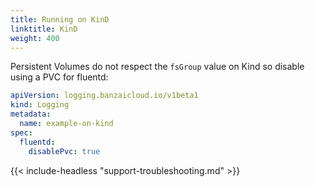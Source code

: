 ```yaml
---
title: Running on KinD
linktitle: KinD
weight: 400
---
```


Persistent Volumes do not respect the `fsGroup` value on Kind so disable using a PVC for fluentd:

```yaml
apiVersion: logging.banzaicloud.io/v1beta1
kind: Logging
metadata:
  name: example-on-kind
spec:
  fluentd:
    disablePvc: true
```

{{< include-headless "support-troubleshooting.md" >}}

